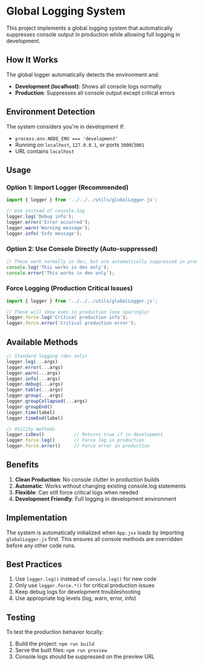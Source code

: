 # Global Logging System

This project implements a global logging system that automatically suppresses console output in production while allowing full logging in development.

## How It Works

The global logger automatically detects the environment and:
- **Development (localhost)**: Shows all console logs normally
- **Production**: Suppresses all console output except critical errors

## Environment Detection

The system considers you're in development if:
- `process.env.NODE_ENV === 'development'`
- Running on `localhost`, `127.0.0.1`, or ports `3000`/`3001`
- URL contains `localhost`

## Usage

### Option 1: Import Logger (Recommended)
```javascript
import { logger } from '../../../utils/globalLogger.js';

// Use instead of console.log
logger.log('Debug info');
logger.error('Error occurred');
logger.warn('Warning message');
logger.info('Info message');
```

### Option 2: Use Console Directly (Auto-suppressed)
```javascript
// These work normally in dev, but are automatically suppressed in production
console.log('This works in dev only');
console.error('This works in dev only');
```

### Force Logging (Production Critical Issues)
```javascript
import { logger } from '../../../utils/globalLogger.js';

// These will show even in production (use sparingly)
logger.force.log('Critical production info');
logger.force.error('Critical production error');
```

## Available Methods

```javascript
// Standard logging (dev only)
logger.log(...args)
logger.error(...args)
logger.warn(...args)
logger.info(...args)
logger.debug(...args)
logger.table(...args)
logger.group(...args)
logger.groupCollapsed(...args)
logger.groupEnd()
logger.time(label)
logger.timeEnd(label)

// Utility methods
logger.isDev()           // Returns true if in development
logger.force.log()       // Force log in production
logger.force.error()     // Force error in production
```

## Benefits

1. **Clean Production**: No console clutter in production builds
2. **Automatic**: Works without changing existing console.log statements
3. **Flexible**: Can still force critical logs when needed
4. **Development Friendly**: Full logging in development environment

## Implementation

The system is automatically initialized when `App.jsx` loads by importing `globalLogger.js` first. This ensures all console methods are overridden before any other code runs.

## Best Practices

1. Use `logger.log()` instead of `console.log()` for new code
2. Only use `logger.force.*()` for critical production issues
3. Keep debug logs for development troubleshooting
4. Use appropriate log levels (log, warn, error, info)

## Testing

To test the production behavior locally:
1. Build the project: `npm run build`
2. Serve the built files: `npm run preview`
3. Console logs should be suppressed on the preview URL 